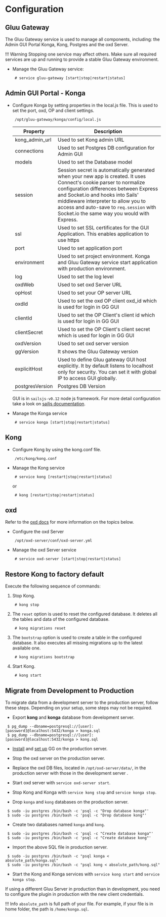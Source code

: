 # Configuration

## Gluu Gateway

The Gluu Gateway service is used to manage all components, including: the Admin GUI Portal Konga, Kong, Postgres and the oxd Server.

!!! Warning 
    Stopping one service may affect others. Make sure all required services are up and running to provide a stable Gluu Gateway environment. 

* Manage the Gluu Gateway service:

    ```
     # service gluu-gateway [start|stop|restart|status]
    ```

## Admin GUI Portal - Konga

* Configure Konga by setting properties in the local.js file. This is used to set the port, oxd, OP and client settings.

    ```
     /opt/gluu-gateway/konga/config/local.js
    ```

    |Property|Description|
    |--------|-----------|
    |kong_admin_url|Used to set Kong admin URL|
    |connections|Used to set Postgres DB configuration for Admin GUI|
    |models|Used to set the Database model|
    |session|Session secret is automatically generated when your new app is created. It uses Connect's cookie parser to normalize configuration differences between Express and Socket.io and hooks into Sails' middleware interpreter to allow you to access and auto-save to `req.session` with Socket.io the same way you would with Express.|
    |ssl|Used to set SSL certificates for the GUI Application. This enables application to use https|
    |port|Used to set application port|
    |environment|Used to set project environment. Konga and Gluu Gateway service start application with production environment.|
    |log|Used to set the log level|
    |oxdWeb|Used to set oxd Server URL|
    |opHost|Used to set your OP server URL|
    |oxdId|Used to set the oxd OP client oxd_id which is used for login in GG GUI|
    |clientId|Used to set the OP Client's client id which is used for login in GG GUI|
    |clientSecret|Used to set the OP Client's client secret which is used for login in GG GUI|
    |oxdVersion|Used to set oxd server version|
    |ggVersion|It shows the Gluu Gateway version|
    |explicitHost|Used to define Gluu gateway GUI host explicitly. It by default listens to localhost only for security. You can set it with global IP to access GUI globally.|
    |postgresVersion| Postgres DB Version |

    GUI is in `sailsjs-v0.12` node js framework. For more detail configuration take a look on [sailjs documentation](https://0.12.sailsjs.com/documentation/reference/configuration).

* Manage the Konga service

    ```
     # service konga [start|stop|restart|status]
    ```

## Kong

* Configure Kong by using the kong.conf file.

    ```
     /etc/kong/kong.conf
    ```

* Manage the Kong service

    ```
     # service kong [restart|stop|restart|status]
    ```

    or 

    ```
     # kong [restart|stop|restart|status]
    ```

## oxd

Refer to the [oxd docs](https://gluu.org/docs/oxd/4.0) for more information on the topics below. 

* Configure the oxd Server

    ```
     /opt/oxd-server/conf/oxd-server.yml
    ```

* Manage the oxd Server service

    ```
     # service oxd-server [start|stop|restart|status]
    ```

## Restore Kong to factory default

Execute the following sequence of commands:

1. Stop Kong.

    ```
     # kong stop
    ```

1. The `reset` option is used to reset the configured database. It deletes all the tables and data of the configured database.

    ```
     # kong migrations reset
    ```

1. The `bootstrap` option is used to create a table in the configured database. It also executes all missing migrations up to the latest available one.

    ```
     # kong migrations bootstrap
    ```

1. Start Kong.

    ```
     # kong start
    ```

## Migrate from Development to Production 

To migrate data from a development server to the production server, follow these steps. Depending on your setup, some steps may not be required.

- Export **kong** and **konga** database from development server.

```
 $ pg_dump --dbname=postgresql://[user]:[password]@localhost:5432/konga > konga.sql
 $ pg_dump --dbname=postgresql://[user]:[password]@localhost:5432/konga > kong.sql
```

- [Install](./installation.md) and [set up](./installation.md#run-the-setup-script) GG on the production server.

- Stop the oxd server on the production server.

- Replace the oxd DB files, located in `/opt/oxd-server/data/`, in the production server with those in the development server .

- Start oxd server with `service oxd-server start`.

- Stop Kong and Konga with `service kong stop` and `service konga stop`.

- Drop `konga` and `kong` databases on the production server.

```
 $ sudo -iu postgres /bin/bash -c 'psql -c "Drop database konga"'
 $ sudo -iu postgres /bin/bash -c 'psql -c "Drop database kong"'
```

- Create two databases named `konga` and `kong`.

```
 $ sudo -iu postgres /bin/bash -c 'psql -c "Create database konga"'
 $ sudo -iu postgres /bin/bash -c 'psql -c "Create database kong"'
```

- Import the above SQL file in production server.

```
 $ sudo -iu postgres /bin/bash -c "psql konga < absolute_path/konga.sql"
 $ sudo -iu postgres /bin/bash -c "psql kong < absolute_path/kong.sql"
```

- Start the Kong and Konga services with `service kong start` and `service konga stop`.

If using a different Gluu Server in production than in development, you need to configure the plugin in production with the new client credentials.

!!! Info
    `absolute_path` is full path of your file. For example, if your file is in home folder, the path is `/home/konga.sql`.
